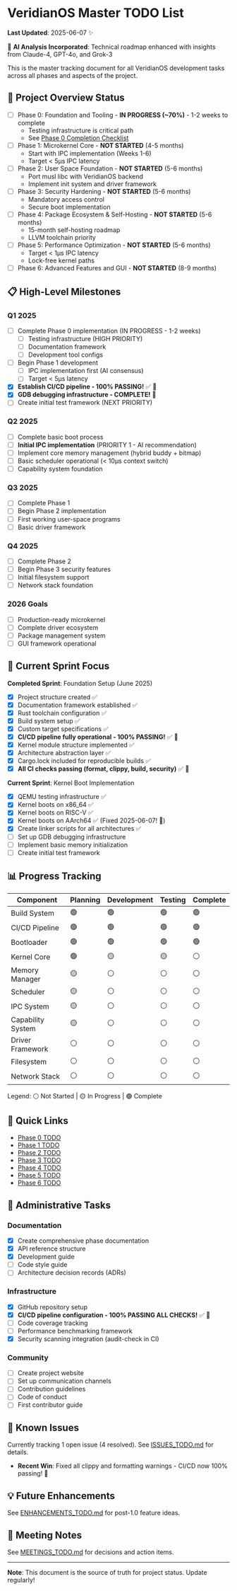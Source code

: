 # VeridianOS Master TODO List

**Last Updated**: 2025-06-07 ✨

🌟 **AI Analysis Incorporated**: Technical roadmap enhanced with insights from Claude-4, GPT-4o, and Grok-3

This is the master tracking document for all VeridianOS development tasks across all phases and aspects of the project.

## 🎯 Project Overview Status

- [ ] Phase 0: Foundation and Tooling - **IN PROGRESS (~70%)** - 1-2 weeks to complete
  - Testing infrastructure is critical path
  - See [Phase 0 Completion Checklist](../docs/PHASE0-COMPLETION-CHECKLIST.md)
- [ ] Phase 1: Microkernel Core - **NOT STARTED** (4-5 months)
  - Start with IPC implementation (Weeks 1-6)
  - Target < 5μs IPC latency
- [ ] Phase 2: User Space Foundation - **NOT STARTED** (5-6 months)
  - Port musl libc with VeridianOS backend
  - Implement init system and driver framework
- [ ] Phase 3: Security Hardening - **NOT STARTED** (5-6 months)
  - Mandatory access control
  - Secure boot implementation
- [ ] Phase 4: Package Ecosystem & Self-Hosting - **NOT STARTED** (5-6 months)
  - 15-month self-hosting roadmap
  - LLVM toolchain priority
- [ ] Phase 5: Performance Optimization - **NOT STARTED** (5-6 months)
  - Target < 1μs IPC latency
  - Lock-free kernel paths
- [ ] Phase 6: Advanced Features and GUI - **NOT STARTED** (8-9 months)

## 📋 High-Level Milestones

### Q1 2025
- [ ] Complete Phase 0 implementation (IN PROGRESS - 1-2 weeks)
  - [ ] Testing infrastructure (HIGH PRIORITY)
  - [ ] Documentation framework
  - [ ] Development tool configs
- [ ] Begin Phase 1 development
  - [ ] IPC implementation first (AI consensus)
  - [ ] Target < 5μs latency
- [x] **Establish CI/CD pipeline - 100% PASSING!** ✅ 🎉
- [x] **GDB debugging infrastructure - COMPLETE!** 🔧
- [ ] Create initial test framework (NEXT PRIORITY)

### Q2 2025
- [ ] Complete basic boot process
- [ ] **Initial IPC implementation** (PRIORITY 1 - AI recommendation)
- [ ] Implement core memory management (hybrid buddy + bitmap)
- [ ] Basic scheduler operational (< 10μs context switch)
- [ ] Capability system foundation

### Q3 2025
- [ ] Complete Phase 1
- [ ] Begin Phase 2 implementation
- [ ] First working user-space programs
- [ ] Basic driver framework

### Q4 2025
- [ ] Complete Phase 2
- [ ] Begin Phase 3 security features
- [ ] Initial filesystem support
- [ ] Network stack foundation

### 2026 Goals
- [ ] Production-ready microkernel
- [ ] Complete driver ecosystem
- [ ] Package management system
- [ ] GUI framework operational

## 🚀 Current Sprint Focus

**Completed Sprint**: Foundation Setup (June 2025)
- [x] Project structure created ✅
- [x] Documentation framework established ✅
- [x] Rust toolchain configuration ✅
- [x] Build system setup ✅
- [x] Custom target specifications ✅
- [x] **CI/CD pipeline fully operational - 100% PASSING!** ✅ 🎉
- [x] Kernel module structure implemented ✅
- [x] Architecture abstraction layer ✅
- [x] Cargo.lock included for reproducible builds ✅
- [x] **All CI checks passing (format, clippy, build, security)** ✅ 🎉

**Current Sprint**: Kernel Boot Implementation
- [x] QEMU testing infrastructure ✅
- [x] Kernel boots on x86_64 ✅
- [x] Kernel boots on RISC-V ✅
- [x] Kernel boots on AArch64 ✅ (Fixed 2025-06-07! 🎉)
- [x] Create linker scripts for all architectures ✅
- [ ] Set up GDB debugging infrastructure
- [ ] Implement basic memory initialization
- [ ] Create initial test framework

## 📊 Progress Tracking

| Component | Planning | Development | Testing | Complete |
|-----------|----------|-------------|---------|----------|
| Build System | 🟢 | 🟢 | 🟢 | 🟢 |
| CI/CD Pipeline | 🟢 | 🟢 | 🟢 | 🟢 |
| Bootloader | 🟢 | 🟢 | 🟢 | 🟢 |
| Kernel Core | 🟢 | 🟡 | 🟡 | ⚪ |
| Memory Manager | 🟡 | ⚪ | ⚪ | ⚪ |
| Scheduler | 🟡 | ⚪ | ⚪ | ⚪ |
| IPC System | 🟡 | ⚪ | ⚪ | ⚪ |
| Capability System | 🟡 | ⚪ | ⚪ | ⚪ |
| Driver Framework | ⚪ | ⚪ | ⚪ | ⚪ |
| Filesystem | ⚪ | ⚪ | ⚪ | ⚪ |
| Network Stack | ⚪ | ⚪ | ⚪ | ⚪ |

Legend: ⚪ Not Started | 🟡 In Progress | 🟢 Complete

## 🔗 Quick Links

- [Phase 0 TODO](PHASE0_TODO.md)
- [Phase 1 TODO](PHASE1_TODO.md)
- [Phase 2 TODO](PHASE2_TODO.md)
- [Phase 3 TODO](PHASE3_TODO.md)
- [Phase 4 TODO](PHASE4_TODO.md)
- [Phase 5 TODO](PHASE5_TODO.md)
- [Phase 6 TODO](PHASE6_TODO.md)

## 📝 Administrative Tasks

### Documentation
- [x] Create comprehensive phase documentation
- [x] API reference structure
- [x] Development guide
- [ ] Code style guide
- [ ] Architecture decision records (ADRs)

### Infrastructure
- [x] GitHub repository setup
- [x] **CI/CD pipeline configuration - 100% PASSING ALL CHECKS!** ✅ 🎉
- [ ] Code coverage tracking
- [ ] Performance benchmarking framework
- [x] Security scanning integration (audit-check in CI)

### Community
- [ ] Create project website
- [ ] Set up communication channels
- [ ] Contribution guidelines
- [ ] Code of conduct
- [ ] First contributor guide

## 🐛 Known Issues

Currently tracking 1 open issue (4 resolved). See [ISSUES_TODO.md](ISSUES_TODO.md) for details.
- **Recent Win**: Fixed all clippy and formatting warnings - CI/CD now 100% passing! 🎉

## 💡 Future Enhancements

See [ENHANCEMENTS_TODO.md](ENHANCEMENTS_TODO.md) for post-1.0 feature ideas.

## 📅 Meeting Notes

See [MEETINGS_TODO.md](MEETINGS_TODO.md) for decisions and action items.

---

**Note**: This document is the source of truth for project status. Update regularly!